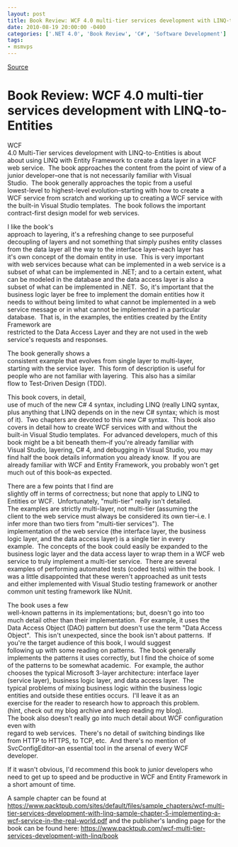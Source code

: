 ```yaml
---
layout: post
title: Book Review: WCF 4.0 multi-tier services development with LINQ-to-Entities
date: 2010-08-19 20:00:00 -0400
categories: ['.NET 4.0', 'Book Review', 'C#', 'Software Development']
tags:
- msmvps
---
```

[Source](http://blogs.msmvps.com/peterritchie/2010/08/20/book-review-wcf-4-0-multi-tier-services-development-with-linq-to-entities/ "Permalink to Book Review: WCF 4.0 multi-tier services development with LINQ-to-Entities")

# Book Review: WCF 4.0 multi-tier services development with LINQ-to-Entities

WCF  
4.0 Multi-Tier services development with LINQ-to-Entities is about  
about using LINQ with Entity Framework to create a data layer in a WCF  
web service.  The book approaches the content from the point of view of a  
junior developer–one that is not necessarily familiar with Visual  
Studio.  The book generally approaches the topic from a useful  
lowest-level to highest-level evolution–starting with how to create a  
WCF service from scratch and working up to creating a WCF service with  
the built-in Visual Studio templates.  The book follows the important  
contract-first design model for web services.

I like the book's  
approach to layering, it's a refreshing change to see purposeful  
decoupling of layers and not something that simply pushes entity classes  
from the data layer all the way to the interface layer–each layer has  
it's own concept of the domain entity in use.  This is very important  
with web services because what can be implemented in a web service is a  
subset of what can be implemented in .NET; and to a certain extent, what  
can be modeled in the database and the data access layer is also a  
subset of what can be implemented in .NET.  So, it's important that the  
business logic layer be free to implement the domain entities how it  
needs to without being limited to what cannot be implemented in a web  
service message or in what cannot be implemented in a particular  
database.  That is, in the examples, the entities created by the Entity Framework are  
restricted to the Data Access Layer and they are not used in the web  
service's requests and responses.

The book generally shows a  
consistent example that evolves from single layer to multi-layer,  
starting with the service layer.  This form of description is useful for  
people who are not familiar with layering.  This also has a similar  
flow to Test-Driven Design (TDD).

This book covers, in detail,  
use of much of the new C# 4 syntax, including LINQ (really LINQ syntax,  
plus anything that LINQ depends on in the new C# syntax; which is most  
of it).  Two chapters are devoted to this new C# syntax.  This book also  
covers in detail how to create WCF services with and without the  
built-in Visual Studio templates.  For advanced developers, much of this  
book might be a bit beneath them–if you're already familiar with  
Visual Studio, layering, C# 4, and debugging in Visual Studio, you may  
find half the book details information you already know.  If you are  
already familiar with WCF and Entity Framework, you probably won't get  
much out of this book–as expected.

There are a few points that I find are  
slightly off in terms of correctness; but none that apply to LINQ to  
Entities or WCF.  Unfortunately, "multi-tier" really isn't detailed.   
The examples are strictly multi-layer, not multi-tier (assuming the  
client to the web service must always be considered its own tier–i.e. I  
infer more than two tiers from "multi-tier services").  The  
implementation of the web service (the interface layer, the business  
logic layer, and the data access layer) is a single tier in every  
example.  The concepts of the book could easily be expanded to the  
business logic layer and the data access layer to wrap them in a WCF web  
service to truly implement a multi-tier service.  There are several  
examples of performing automated tests (coded tests) within the book.  I  
was a little disappointed that these weren't approached as unit tests  
and either implemented with Visual Studio testing framework or another  
common unit testing framework like NUnit.

The book uses a few  
well-known patterns in its implementations; but, doesn't go into too  
much detail other than their implementation.  For example, it uses the  
Data Access Object (DAO) pattern but doesn't use the term "Data Access  
Object".  This isn't unexpected, since the book isn't about patterns.  If you're the target audience of this book, I would suggest  
following up with some reading on patterns.  The book generally  
implements the patterns it uses correctly, but I find the choice of some  
of the patterns to be somewhat academic.  For example, the author  
chooses the typical Microsoft 3-layer architecture: interface layer  
(service layer), business logic layer, and data access layer.  The  
typical problems of mixing business logic within the business logic  
entities and outside these entities occurs.  I'll leave it as an  
exercise for the reader to research how to approach this problem.   
(hint, check out my blog archive and keep reading my blog).  
The book also doesn't really go into much detail about WCF configuration even with  
regard to web services.  There's no detail of switching bindings like  
from HTTP to HTTPS, to TCP, etc.  And there's no mention of  
SvcConfigEditor–an essential tool in the arsenal of every WCF  
developer.

If it wasn't obvious, I'd recommend this book to junior developers who  
need to get up to speed and be productive in WCF and Entity Framework in a short amount of time.

A sample chapter can be found at <https://www.packtpub.com/sites/default/files/sample_chapters/wcf-multi-tier-services-development-with-linq-sample-chapter-5-implementing-a-wcf-service-in-the-real-world.pdf> and the publisher's landing page for the book can be found here: <https://www.packtpub.com/wcf-multi-tier-services-development-with-linq/book>


